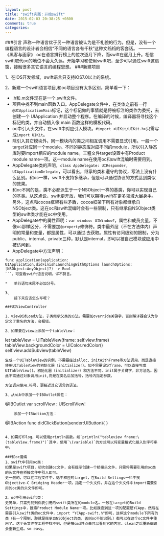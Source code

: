 ```yaml
---
layout: post
title: "swift实践：开始swift"
date: 2015-02-03 20:38:25 +0800
comments: true
categories: 
---
```


###引言
声称一种语言优于另一种语言被认为是不礼貌的行为。但是，没有一个编程语言的设计者会相信“不同的语言各有千秋”这种文绉绉的客套话。	
	————《黑客与画家》
oc在语言排行榜上的位次逐月下降，而swift在逐月上升。相信swift取代oc的地位不会太久远。开始学习和使用swift吧，至少可以通过swift这扇窗，接触很多其它语言的编程思想。
###新建项目

1、在iOS开发领域，swift语言只支持iOS7.0以上的系统。
	
2、新建一个swift语言项目,和oc项目没有太多区别，简单看一下：

*	.h和.m文件现在是一个.swift文件。
*	项目中找不到main函数入口。AppDelegate文件中，在类体之前有一行`@UIApplicationMain`标记，这个标记做的事情就是将被标注的类作为委托，去创建一个 UIApplication 并启动整个程序。在编译的时候，编译器将寻找这个标记的类，并自动插入像 main 函数这样的模板代码。
*	oc中引入头文件，在swift中对应引入模块。`#import <UIKit/UIKit.h>`只需写成`import UIKit`。
*	除引入其它模块外，同一模块内的类之间相互调用不需要显式引用。一般一个target对应同一个module。不同的静态库对应不同的module，所以引入静态库时要import相应的module name。工程文件target设置中有Product module name一项。这一module name在使用oc和swift混编时需要用到。
*	AppDelegate类的声明，`class AppDelegate: UIResponder, UIApplicationDelegate`，可以看出，继承的类和遵守的协议，写法上没有什么区别。和oc一样，swift不支持多继承，但是可以通过协议的方式达到类似的效果。
*	和oc不同的是，类不必都派生于一个NSObject一样的基类，你可以实现自己的基类。从这点说，swift更开放，我们可以期待swift在更多领域大展身手。另外，这点和cocoa框架有些矛盾，cocoa框架下所有对象都继承自NSObject类。这在oc和swift混编时会有一些限制，只有继承自NSObject类型的swift类才能在oc中使用。
*	AppDelegate中的属性声明：`var window: UIWindow?`，属性和成员变量，不像oc那样区分，不需要加`@property`修饰符。类中最外层（不在方法体内）声明的常量和变量，都是属性，可以通过.去获取。属性有访问级别的限制，分为public、internal、private三种，默认是internal，即可以被自己模块或应用中被访问到。
*	AppDelegate中方法声明：
```
func application(application: UIApplication,didFinishLaunchingWithOptions launchOptions:[NSObject:AnyObject]?) -> Bool 
```，可查看swift语言说明，详不赘言。
	
*	单行语句末尾不必加分号。
		
3、
	接下来应该怎么写呢？

###UIViewController

1、viewDidLoad方法，子类继承父类的方法，需要加override关键字，否则编译器会认为你定义了重名的方法，会报错。

2、如果要在view上添加一个tableView：

```
let tableView = UITableView(frame: self.view.frame)
tableView.backgroundColor = UIColor.redColor()
self.view.addSubview(tableView)	
```
生成一个UITableView的实例，不需要经过alloc、initWithFrame等方法调用，而是直接使用UITableView的初始化器（initializer）。如不需要设定frame，可以直接写成UITableView()。初始化器（initializer）和方法不同，init属于关键字，非方法名。因此不需通过对象调用init,而是在类名后加括号，括号内指定参数。

方法调用使用.符号，更接近其它语言的语法。
	
3、从nib中添加一个IBOutlet属性：	
```
@IBOutlet var scrollView : UIScrollView!
```	!表示强行拆包，也就是说这个变量一定要有非nil的值。详情可查阅swift语言中optional变量和?、!的说明。	
	添加一个IBAction方法：	
```
@IBAction func didClickButton(sender:UIButton){
}
```

4、如需打印log，可以使用println函数。如`println("tableview frame:\(tableView.frame)")`其中，使用`\(variable)`的方式可以将变量格式化插入到字符串中。

###和oc混编
1、swift中引用oc类：
如果是swift项目，初次创建oc文件，会有提示创建一个桥接头文件，只需将需要引用的oc类的头文件在桥接文件中引入即可。
更一般的，可以在工程文件中，选中相应的target，在Build Settings一栏中搜Objective-C Bridging Header一项，指定一个头文件，并在这个头文件中import需要引用的oc类的头文件即可。

2、oc中引用swift类：
更简单，只需先找到你要引用的swift类所在的module名。一般在target的Build Settings中，搜索Product Module Name一项。比如我查到这一项的配置是YCApp，然后在需要引入swift类的oc文件中，import "YCApp-swift.h"即可，这样这个module下所有的类（有一个限制，那就是继承自NSObject的类，否则oc不能识别。）都可以在这个oc文件中使用了。这个头文件在工程中找不到，但是按cmd并点击可以看到它的内容。clean之后重新编译会重新生成。so easy。